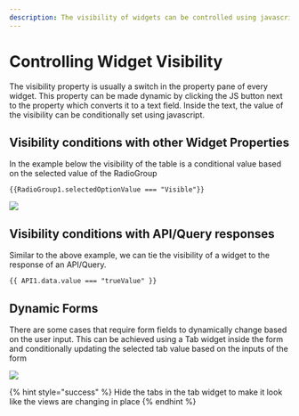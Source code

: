```yaml
---
description: The visibility of widgets can be controlled using javascript.
---
```


# Controlling Widget Visibility

The visibility property is usually a switch in the property pane of every widget. This property can be made dynamic by clicking the JS button next to the property which converts it to a text field. Inside the text, the value of the visibility can be conditionally set using javascript.

## Visibility conditions with other Widget Properties

In the example below the visibility of the table is a conditional value based on the selected value of the RadioGroup

```text
{{RadioGroup1.selectedOptionValue === "Visible"}}
```

![](../../.gitbook/assets/radio-visible.gif)

## Visibility conditions with API/Query responses

Similar to the above example, we can tie the visibility of a widget to the response of an API/Query.

```text
{{ API1.data.value === "trueValue" }}
```

## Dynamic Forms

There are some cases that require form fields to dynamically change based on the user input. This can be achieved using a Tab widget inside the form and conditionally updating the selected tab value based on the inputs of the form

![](../../.gitbook/assets/dynamic-form.gif)

{% hint style="success" %}
Hide the tabs in the tab widget to make it look like the views are changing in place
{% endhint %}

